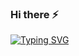 ### Hi there ⚡

<!--
**anilconger/anilconger** is a ✨ _special_ ✨ repository because its `README.md` (this file) appears on your GitHub profile.

Here are some ideas to get you started:

- 🔭 I’m currently working on ...
- 🌱 I’m currently learning ...
- 👯 I’m looking to collaborate on ...
- 🤔 I’m looking for help with ...
- 💬 Ask me about ...
- 📫 How to reach me: ...
- 😄 Pronouns: ...
- ⚡ Fun fact: ...
-->
[![Typing SVG](https://readme-typing-svg.demolab.com?font=Lobster&size=25&pause=1000&color=1C6280&random=false&width=435&lines=ANIL+C%C3%96NGER)](https://git.io/typing-svg)
